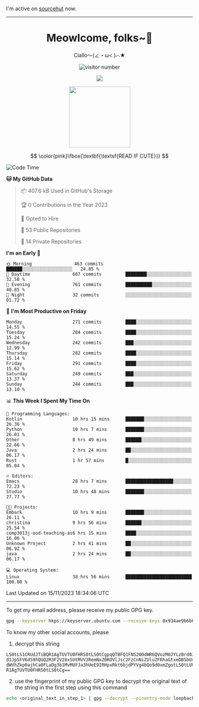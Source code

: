 I'm active on [sourcehut](https://sr.ht/~meow_king/) now. 

---

<div align="center">
  <h1>Meowlcome, folks~👋</h1>
  <p>Ciallo～(∠・ω< )⌒★</p>
</div>

<p align="center">
  <img src="https://count.getloli.com/get/@Ziqi-Yang?theme=rule34" alt="visitor number" />
</p>

<p align="center">
  <img src="https://skillicons.dev/icons?i=rust,c,py,flutter,go,java,js,bash,linux,emacs" />
</p>
<p align="center">
  <img height="165" src="https://github-readme-stats.vercel.app/api?username=Ziqi-Yang&show_icons=true&include_all_commits=true&hide_border=true" />
</p>

$$
\color{pink}\fbox{\textbf{\textsf{READ IF CUTE}}}
$$

<!--START_SECTION:waka-->
![Code Time](http://img.shields.io/badge/Code%20Time-1%2C860%20hrs%2037%20mins-blue)

**🐱 My GitHub Data** 

> 📦 407.6 kB Used in GitHub's Storage 
 > 
> 🏆 0 Contributions in the Year 2023
 > 
> 💼 Opted to Hire
 > 
> 📜 53 Public Repositories 
 > 
> 🔑 14 Private Repositories 
 > 
**I'm an Early 🐤** 

```text
🌞 Morning                463 commits         ██████░░░░░░░░░░░░░░░░░░░   24.85 % 
🌆 Daytime                607 commits         ████████░░░░░░░░░░░░░░░░░   32.58 % 
🌃 Evening                761 commits         ██████████░░░░░░░░░░░░░░░   40.85 % 
🌙 Night                  32 commits          ░░░░░░░░░░░░░░░░░░░░░░░░░   01.72 % 
```
📅 **I'm Most Productive on Friday** 

```text
Monday                   271 commits         ████░░░░░░░░░░░░░░░░░░░░░   14.55 % 
Tuesday                  284 commits         ████░░░░░░░░░░░░░░░░░░░░░   15.24 % 
Wednesday                242 commits         ███░░░░░░░░░░░░░░░░░░░░░░   12.99 % 
Thursday                 282 commits         ████░░░░░░░░░░░░░░░░░░░░░   15.14 % 
Friday                   291 commits         ████░░░░░░░░░░░░░░░░░░░░░   15.62 % 
Saturday                 249 commits         ███░░░░░░░░░░░░░░░░░░░░░░   13.37 % 
Sunday                   244 commits         ███░░░░░░░░░░░░░░░░░░░░░░   13.10 % 
```


📊 **This Week I Spent My Time On** 

```text
💬 Programming Languages: 
Kotlin                   10 hrs 15 mins      ███████░░░░░░░░░░░░░░░░░░   26.36 % 
Python                   10 hrs 7 mins       ███████░░░░░░░░░░░░░░░░░░   26.01 % 
Other                    8 hrs 49 mins       ██████░░░░░░░░░░░░░░░░░░░   22.66 % 
Java                     2 hrs 24 mins       ██░░░░░░░░░░░░░░░░░░░░░░░   06.17 % 
Rust                     1 hr 57 mins        █░░░░░░░░░░░░░░░░░░░░░░░░   05.04 % 

🔥 Editors: 
Emacs                    28 hrs 7 mins       ██████████████████░░░░░░░   72.23 % 
Studio                   10 hrs 48 mins      ███████░░░░░░░░░░░░░░░░░░   27.77 % 

🐱‍💻 Projects: 
Embark                   10 hrs 9 mins       ███████░░░░░░░░░░░░░░░░░░   26.11 % 
christina                9 hrs 56 mins       ██████░░░░░░░░░░░░░░░░░░░   25.54 % 
comp3013j-ood-teaching-as6 hrs 15 mins       ████░░░░░░░░░░░░░░░░░░░░░   16.06 % 
Unknown Project          2 hrs 41 mins       ██░░░░░░░░░░░░░░░░░░░░░░░   06.92 % 
java                     2 hrs 24 mins       ██░░░░░░░░░░░░░░░░░░░░░░░   06.17 % 

💻 Operating System: 
Linux                    38 hrs 56 mins      █████████████████████████   100.00 % 
```


 Last Updated on 15/11/2023 18:34:06 UTC
<!--END_SECTION:waka-->

-----

To get my email address, please receive my public GPG key.
```bash
gpg --keyserver hkps://keyserver.ubuntu.com --receive-keys 0x934ae9b6b6e9ff34
```
To know my other social accounts, please
1) decrypt this string
```
LS0tLS1CRUdJTiBQR1AgTUVTU0FHRS0tLS0tCgpqQTBFQ1FNS200dWR6QVozM0JYLzBrd0JNU0Ru
d1JpSFV6dS9hQUQ2R3F2V28xSUtMVVJRemNxZ0ROVlJsc2FzCnNiZUluZFRhaGtxeDBSbUxEajVq
dWVhZkp0ajhCa0FLaDg3b1MvMUFJa3hUeE9IRHpxRkt6bjdPYVg4bQo9d0xmZgotLS0tLUVORCBQ
R1AgTUVTU0FHRS0tLS0tCg==
```
2) use the fingerprint of my public GPG key to decrypt the original text of the string in the first step using this command
```bash
echo <original_text_in_step_1> | gpg --decrypt --pinentry-mode loopback --armor
```


